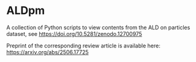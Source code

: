 # ALDpm
A collection of Python scripts to view contents from the ALD on particles dataset, see https://doi.org/10.5281/zenodo.12700975

Preprint of the corresponding review article is available here: https://arxiv.org/abs/2506.17725

